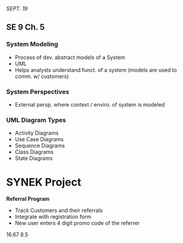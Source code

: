 *SEPT. 19*
## SE 9 Ch. 5
### System Modeling
- Process of dev. abstract models of a System
- UML
- Helps analysts understand funct. of a system (models are used to comm. w/ customers)

### System Perspectives
- External persp. where context / enviro. of system is modeled

### UML Diagram Types
- Activity Diagrams
- Use Case Diagrams
- Sequence Diagrams
- Class Diagrams
- State Diagrams

# SYNEK Project
**Referral Program**
- Track Customers and their referrals
- Integrate with registration form
- New user enters 4 digit promo code of the referrer

16.67
8.5
